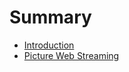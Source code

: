 # Summary

* [Introduction](Introduction.md)
* [Picture Web Streaming](PictureWebStreaming/README.md)

